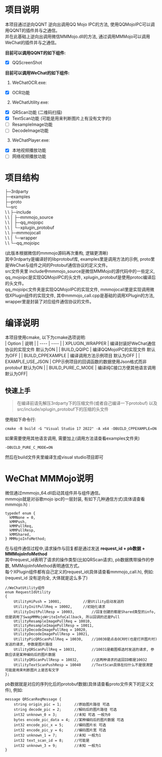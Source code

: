 # 项目说明
本项目通过逆向QQNT 逆向出调用QQ Mojo IPC的方法, 使用QQMojoIPC可以调用QQNT的插件并与之通信。  
并在此基础上逆向出调用微信MMMojo.dll的方法, 通过调用MMMojo可以调用WeChat的插件并与之通信。  
  
**目前可以调用QQNT的如下组件:**
- [x] QQScreenShot

**目前可以调用WeChat的如下组件:**  
1. WeChatOCR.exe:  
- [x] OCR功能  

2. WeChatUtility.exe:
- [x] QRScan功能 (二维码扫描)
- [x] TextScan功能 (可能是用来判断图片上有没有文字的)
- [ ] ResampleImage功能
- [ ] DecodeImage功能

3. WeChatPlayer.exe:
- [x] 本地视频播放功能
- [ ] 网络视频播放功能

# 项目结构  
├─3rdparty  
├─examples  
├─proto  
└─src  
\ \ ├─include  
\ \ │  ├─mmmojo_source  
\ \ │  ├─qq_mojoipc  
\ \ │  └─xplugin_protobuf  
\ \ ├─mmmojocall  
\ \ │  └─wrapper  
\ \ └─qq_mojoipc  
 
(此版本根据微信的mmmojo源码再次重构, 逻辑更清晰)  
其中3rdparty是编译好的libprotobuf库, examples里是调用方法的示例, proto里是WeChat与组件之间的Protobuf通信协议的定义文件。  
src文件夹里 include中mmmojo_source是微信MMMojo的源代码中的一些定义, qq_mojoipc是实现QQMojoIPC的头文件, xplugin_protobuf是使用protoc编译后的头文件。  
qq_mojoipc文件夹是实现QQMojoIPC的实现文件, mmmojocall里是实现调用微信XPlugin组件的实现文件, 其中mmmojo_call.cpp是基础的调用XPlugin的方法, wrapper里是封装了对应组件通信协议的文件。

# 编译说明
本项目使用cmake, 以下为cmake选项说明:  
|  Option   | 说明  |
|  ----  | ----  |
| XPLUGIN_WRAPPER  | 编译封装好WeChat通信协议的实现文件 默认为ON |
| BUILD_QQIPC  | 编译QQMojoIPC的实现文件 默认为OFF |
| BUILD_CPPEXAMPLE | 编译调用方法示例项目 默认为OFF |
| EXAMPLE_USE_JSON | CPP示例项目的回调函数的数据使用Json格式而非protobuf 默认为ON |
| BUILD_PURE_C_MODE | 编译纯C接口方便其他语言调用 默认为OFF| 

## 快速上手
> 在编译前请先解压3rdparty下的压缩文件(或者自己编译一下protobuf) 以及src/include/xplugin_protobuf下的压缩的头文件

使用如下命令行:
```
cmake -B build -G "Visual Studio 17 2022" -A x64 -DBUILD_CPPEXAMPLE=ON
```
如果需要使用其他语言调用, 需要加上(调用方法请查看examples文件夹)
```
-DBUILD_PURE_C_MODE=ON
```
然后在build文件夹里编译生成visual studio项目即可

# WeChat MMMojo说明
微信通过mmmojo_64.dll启动其组件并与组件通信。  
mmmojo就是对谷歌mojo ipc的一层封装, 有如下几种通信方式(具体请查看mmmojo.h) :  
```
typedef enum {
  kMMNone = 0,
  kMMPush,
  kMMPullReq,
  kMMPullResp,
  kMMShared,
} MMMojoInfoMethod;
```  
在与组件通信过程中,请求操作与回复都是通过发送 **request_id + pb数据 + MMMojoInfoMethod**  
其中request_id表明了请求的操作类型(比如QRScan请求), pb数据携带操作的参数, MMMojoInfoMethod表明通信方式。  
每个XPlugin组件都有自己定义的request_id(具体请查看mmmojo_call.h), 例如:  
(request_id 没有逆向全, 大体就是这么多了)  
```
//WeChatUtility组件
enum RequestIdUtility
{
	UtilityHiPush = 10001,			//是Utility启动发送的
	UtilityInitPullReq = 10002,		//初始化请求
	UtilityInitPullResp = 10003,		//回复创建的都是Shared类型的info, 但是调用了SwapMMMojoWriteInfoCallback, 所以回调的还是Pull
	UtilityResampleImagePullReq = 10010,
	UtilityResampleImagePullResp = 10011,
	UtilityDecodeImagePullReq = 10020,
	UtilityDecodeImagePullResp = 10021,
	UtilityPicQRScanPullReq = 10030,	//10030是点击OCR时(也是打开图片时)发送的请求, 参数是图片路径
	UtilityQRScanPullReq = 10031,		//10031是截图框选时发送的请求, 参数应该是某种编码后的图片数据
	UtilityQRScanPullResp = 10032,		//这两种请求的返回ID都是10032
	UtilityTextScanPushResp = 10040		//TextScan具体在扫什么不是很清楚 可能是用来判断图片上是否有文字
};
```
pb数据就是对应的序列化后的protobuf数据(具体请查看proto文件夹下的定义文件), 例如:
```
message QRScanReqMessage {
	string origin_pic = 1;		//原始图片路径 可选
	string decode_pic = 2;		//解码后的图片路径 可选
	int32 unknown_0 = 3;		//未知 可选 一般为0
	bytes encode_pic_data = 4;	//某种编码后的图片数据 可选
	int32 encode_pic_x = 5;		//编码图片长	可选
	int32 encode_pic_y = 6;		//编码图片宽 可选
	int32 unknown_1 = 7;		//未知 一般为1
	int32 text_scan_id = 8;		//可能是
	int32 unknown_3 = 9;		//未知 一般为1
}

```


